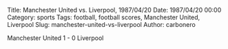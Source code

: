 Title: Manchester United vs. Liverpool, 1987/04/20
Date: 1987/04/20 00:00
Category: sports
Tags: football, football scores, Manchester United, Liverpool
Slug: manchester-united-vs-liverpool
Author: carbonero


Manchester United 1 - 0 Liverpool

